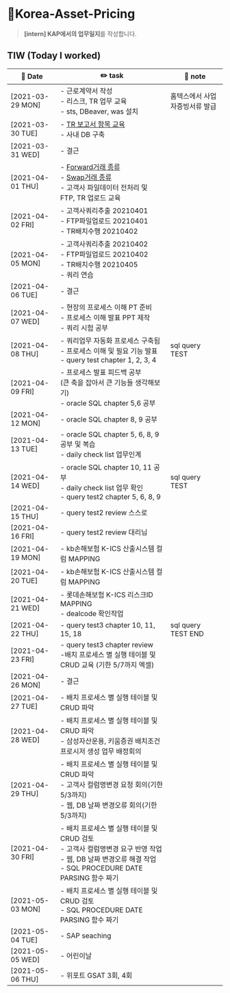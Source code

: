 # 👔Korea-Asset-Pricing
> **[intern] KAP에서의 업무일지**를 작성합니다.

## TIW (Today I worked)

| :calendar: Date                                               | :pencil2: task          | 📑 note        |
| ------------------------------------------------------------  | --------------------------- | ----------------------- |
| [2021-03-29 MON] | - 근로계약서 작성 <br />- 리스크, TR 업무 교육 <br />- sts, DBeaver, was 설치         |홈텍스에서 사업자증빙서류 발급
| [2021-03-30 TUE] | - [TR 보고서 항목 교육](https://seulhee030.tistory.com/37) <br />- 사내 DB 구축        |
| [2021-03-31 WED] | - 결근       |
| [2021-04-01 THU] | - [Forward거래 종류](https://seulhee030.tistory.com/41) <br />- [Swap거래 종류](https://seulhee030.tistory.com/42)<br />- 고객사 파일데이터 전처리 및 FTP, TR 업로드 교육       |
| [2021-04-02 FRI] | - 고객사쿼리추출 20210401 <br />- FTP파일업로드 20210401  <br />- TR배치수행 20210402       |
| [2021-04-05 MON] | - 고객사쿼리추출 20210402 <br />- FTP파일업로드 20210402   <br />- TR배치수행 20210405 <br />- 쿼리 연습        |
| [2021-04-06 TUE] | - 결근       |
| [2021-04-07 WED] | - 현장의 프로세스 이해 PT 준비 <br />- 프로세스 이해 발표 PPT 제작 <br />- 쿼리 시험 공부       |
| [2021-04-08 THU] | - 쿼리업무 자동화 프로세스 구축됨 <br />- 프로세스 이해 및 필요 기능 발표 <br />- query test chapter 1, 2, 3, 4       |sql query TEST
| [2021-04-09 FRI] | - 프로세스 발표 피드백 공부 <br />(큰 축을 잡아서 큰 기능들 생각해보기) <br />- oracle SQL chapter 5,6 공부       |
| [2021-04-12 MON] | - oracle SQL chapter 8, 9 공부       |
| [2021-04-13 TUE] | - oracle SQL chapter 5, 6, 8, 9 공부 및 복습 <br />- daily check list 업무인계       |
| [2021-04-14 WED] | - oracle SQL chapter 10, 11 공부 <br />- daily check list 업무 확인 <br />- query test2 chapter 5, 6, 8, 9    |sql query TEST
| [2021-04-15 THU] | - query test2 review 스스로    |
| [2021-04-16 FRI] | - query test2 review 대리님    |
| [2021-04-19 MON] | - kb손해보험 K-ICS 산출시스템 컬럼 MAPPING    |
| [2021-04-20 TUE] | - kb손해보험 K-ICS 산출시스템 컬럼 MAPPING    |
| [2021-04-21 WED] | - 롯데손해보험 K-ICS 리스크ID MAPPING  <br />- dealcode 확인작업   |
| [2021-04-22 THU] | - query test3 chapter 10, 11, 15, 18   |sql query TEST END
| [2021-04-23 FRI] | - query test3 chapter review  <br/>-배치 프로세스 별 실행 테이블 및 CRUD 교육 (기한 5/7까지 엑셀)|
| [2021-04-26 MON] | - 결근   |
| [2021-04-27 TUE] | - 배치 프로세스 별 실행 테이블 및 CRUD 파악    |
| [2021-04-28 WED] | - 배치 프로세스 별 실행 테이블 및 CRUD 파악 <br />- 삼성자산운용, 키움증권 배치조건 프로시저 생성 업무 배정회의   |
| [2021-04-29 THU] | - 배치 프로세스 별 실행 테이블 및 CRUD 파악  <br />- 고객사 컬럼명변경 요청 회의(기한 5/3까지) <br />- 웹, DB 날짜 변경오류 회의(기한 5/3까지) |
| [2021-04-30 FRI] | - 배치 프로세스 별 실행 테이블 및 CRUD 검토 <br />-  고객사 컬럼명변경 요구 반영 작업  <br />- 웹, DB 날짜 변경오류 해결 작업 <br />- SQL PROCEDURE DATE PARSING 함수 짜기
| [2021-05-03 MON] | - 배치 프로세스 별 실행 테이블 및 CRUD 검토 <br />- SQL PROCEDURE DATE PARSING 함수 짜기
| [2021-05-04 TUE] | - SAP seaching
| [2021-05-05 WED] | - 어린이날
| [2021-05-06 THU] | - 위포트 GSAT 3회, 4회
